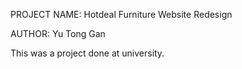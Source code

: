 PROJECT NAME: Hotdeal Furniture Website Redesign

AUTHOR: Yu Tong Gan


This was a project done at university.
